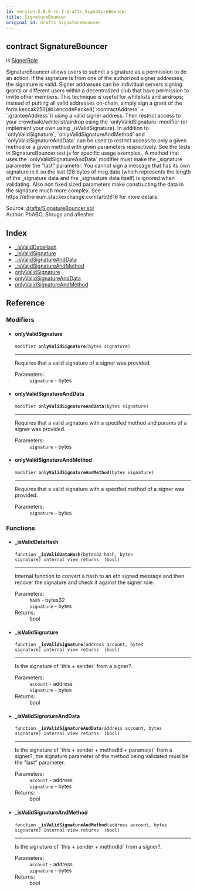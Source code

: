```yaml
---
id: version-2.0.0-rc.1-drafts_SignatureBouncer
title: SignatureBouncer
original_id: drafts_SignatureBouncer
---
```


<div class="contract-doc"><div class="contract"><h2 class="contract-header"><span class="contract-kind">contract</span> SignatureBouncer</h2><p class="base-contracts"><span>is</span> <a href="access_roles_SignerRole.html">SignerRole</a></p><p class="description">SignatureBouncer allows users to submit a signature as a permission to do an action. If the signature is from one of the authorized signer addresses, the signature is valid. Signer addresses can be individual servers signing grants or different users within a decentralized club that have permission to invite other members. This technique is useful for whitelists and airdrops; instead of putting all valid addresses on-chain, simply sign a grant of the form keccak256(abi.encodePacked(`:contractAddress` + `:granteeAddress`)) using a valid signer address. Then restrict access to your crowdsale/whitelist/airdrop using the `onlyValidSignature` modifier (or implement your own using _isValidSignature). In addition to `onlyValidSignature`, `onlyValidSignatureAndMethod` and `onlyValidSignatureAndData` can be used to restrict access to only a given method or a given method with given parameters respectively. See the tests in SignatureBouncer.test.js for specific usage examples., A method that uses the `onlyValidSignatureAndData` modifier must make the _signature parameter the &quot;last&quot; parameter. You cannot sign a message that has its own signature in it so the last 128 bytes of msg.data (which represents the length of the _signature data and the _signaature data itself) is ignored when validating. Also non fixed sized parameters make constructing the data in the signature much more complex. See https://ethereum.stackexchange.com/a/50616 for more details.</p><div class="source">Source: <a href="https://github.com/OpenZeppelin/zeppelin-solidity/blob/v2.0.0-rc.1/contracts/drafts/SignatureBouncer.sol" target="_blank">drafts/SignatureBouncer.sol</a></div><div class="author">Author: PhABC, Shrugs and aflesher</div></div><div class="index"><h2>Index</h2><ul><li><a href="drafts_SignatureBouncer.html#_isValidDataHash">_isValidDataHash</a></li><li><a href="drafts_SignatureBouncer.html#_isValidSignature">_isValidSignature</a></li><li><a href="drafts_SignatureBouncer.html#_isValidSignatureAndData">_isValidSignatureAndData</a></li><li><a href="drafts_SignatureBouncer.html#_isValidSignatureAndMethod">_isValidSignatureAndMethod</a></li><li><a href="drafts_SignatureBouncer.html#onlyValidSignature">onlyValidSignature</a></li><li><a href="drafts_SignatureBouncer.html#onlyValidSignatureAndData">onlyValidSignatureAndData</a></li><li><a href="drafts_SignatureBouncer.html#onlyValidSignatureAndMethod">onlyValidSignatureAndMethod</a></li></ul></div><div class="reference"><h2>Reference</h2><div class="modifiers"><h3>Modifiers</h3><ul><li><div class="item modifier"><span id="onlyValidSignature" class="anchor-marker"></span><h4 class="name">onlyValidSignature</h4><div class="body"><code class="signature">modifier <strong>onlyValidSignature</strong><span>(bytes signature) </span></code><hr/><div class="description"><p>Requires that a valid signature of a signer was provided.</p></div><dl><dt><span class="label-parameters">Parameters:</span></dt><dd><div><code>signature</code> - bytes</div></dd></dl></div></div></li><li><div class="item modifier"><span id="onlyValidSignatureAndData" class="anchor-marker"></span><h4 class="name">onlyValidSignatureAndData</h4><div class="body"><code class="signature">modifier <strong>onlyValidSignatureAndData</strong><span>(bytes signature) </span></code><hr/><div class="description"><p>Requires that a valid signature with a specifed method and params of a signer was provided.</p></div><dl><dt><span class="label-parameters">Parameters:</span></dt><dd><div><code>signature</code> - bytes</div></dd></dl></div></div></li><li><div class="item modifier"><span id="onlyValidSignatureAndMethod" class="anchor-marker"></span><h4 class="name">onlyValidSignatureAndMethod</h4><div class="body"><code class="signature">modifier <strong>onlyValidSignatureAndMethod</strong><span>(bytes signature) </span></code><hr/><div class="description"><p>Requires that a valid signature with a specifed method of a signer was provided.</p></div><dl><dt><span class="label-parameters">Parameters:</span></dt><dd><div><code>signature</code> - bytes</div></dd></dl></div></div></li></ul></div><div class="functions"><h3>Functions</h3><ul><li><div class="item function"><span id="_isValidDataHash" class="anchor-marker"></span><h4 class="name">_isValidDataHash</h4><div class="body"><code class="signature">function <strong>_isValidDataHash</strong><span>(bytes32 hash, bytes signature) </span><span>internal </span><span>view </span><span>returns  (bool) </span></code><hr/><div class="description"><p>Internal function to convert a hash to an eth signed message and then recover the signature and check it against the signer role.</p></div><dl><dt><span class="label-parameters">Parameters:</span></dt><dd><div><code>hash</code> - bytes32</div><div><code>signature</code> - bytes</div></dd><dt><span class="label-return">Returns:</span></dt><dd>bool</dd></dl></div></div></li><li><div class="item function"><span id="_isValidSignature" class="anchor-marker"></span><h4 class="name">_isValidSignature</h4><div class="body"><code class="signature">function <strong>_isValidSignature</strong><span>(address account, bytes signature) </span><span>internal </span><span>view </span><span>returns  (bool) </span></code><hr/><div class="description"><p>Is the signature of `this + sender` from a signer?.</p></div><dl><dt><span class="label-parameters">Parameters:</span></dt><dd><div><code>account</code> - address</div><div><code>signature</code> - bytes</div></dd><dt><span class="label-return">Returns:</span></dt><dd>bool</dd></dl></div></div></li><li><div class="item function"><span id="_isValidSignatureAndData" class="anchor-marker"></span><h4 class="name">_isValidSignatureAndData</h4><div class="body"><code class="signature">function <strong>_isValidSignatureAndData</strong><span>(address account, bytes signature) </span><span>internal </span><span>view </span><span>returns  (bool) </span></code><hr/><div class="description"><p>Is the signature of `this + sender + methodId + params(s)` from a signer?, the signature parameter of the method being validated must be the &quot;last&quot; parameter.</p></div><dl><dt><span class="label-parameters">Parameters:</span></dt><dd><div><code>account</code> - address</div><div><code>signature</code> - bytes</div></dd><dt><span class="label-return">Returns:</span></dt><dd>bool</dd></dl></div></div></li><li><div class="item function"><span id="_isValidSignatureAndMethod" class="anchor-marker"></span><h4 class="name">_isValidSignatureAndMethod</h4><div class="body"><code class="signature">function <strong>_isValidSignatureAndMethod</strong><span>(address account, bytes signature) </span><span>internal </span><span>view </span><span>returns  (bool) </span></code><hr/><div class="description"><p>Is the signature of `this + sender + methodId` from a signer?.</p></div><dl><dt><span class="label-parameters">Parameters:</span></dt><dd><div><code>account</code> - address</div><div><code>signature</code> - bytes</div></dd><dt><span class="label-return">Returns:</span></dt><dd>bool</dd></dl></div></div></li></ul></div></div></div>
